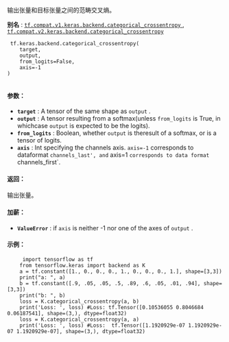 输出张量和目标张量之间的范畴交叉熵。

**别名** : [ `tf.compat.v1.keras.backend.categorical_crossentropy` ](/api_docs/python/tf/keras/backend/categorical_crossentropy), [ `tf.compat.v2.keras.backend.categorical_crossentropy` ](/api_docs/python/tf/keras/backend/categorical_crossentropy)

```
 tf.keras.backend.categorical_crossentropy(
    target,
    output,
    from_logits=False,
    axis=-1
)
 
```

#### 参数：
- **`target`** : A tensor of the same shape as  `output` .
- **`output`** : A tensor resulting from a softmax(unless  `from_logits`  is True, in whichcase  `output`  is expected to be the logits).
- **`from_logits`** : Boolean, whether  `output`  is theresult of a softmax, or is a tensor of logits.
- **`axis`** : Int specifying the channels axis.  `axis=-1`  corresponds to dataformat  `channels_last', and` axis=1 `corresponds to data format` channels_first`.


#### 返回：
输出张量。

#### 加薪：
- **`ValueError`** : if  `axis`  is neither -1 nor one of the axes of  `output` .


#### 示例：


```
     import tensorflow as tf
    from tensorflow.keras import backend as K
    a = tf.constant([1., 0., 0., 0., 1., 0., 0., 0., 1.], shape=[3,3])
    print("a: ", a)
    b = tf.constant([.9, .05, .05, .5, .89, .6, .05, .01, .94], shape=[3,3])
    print("b: ", b)
    loss = K.categorical_crossentropy(a, b)
    print('Loss: ', loss) #Loss: tf.Tensor([0.10536055 0.8046684  0.06187541], shape=(3,), dtype=float32)
    loss = K.categorical_crossentropy(a, a)
    print('Loss: ', loss) #Loss:  tf.Tensor([1.1920929e-07 1.1920929e-07 1.1920929e-07], shape=(3,), dtype=float32)
 
```

